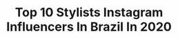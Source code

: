 ---
title: Top 10 Stylists Instagram Influencers In Brazil In 2020
description: >-
  Find top stylists Instagram influencers in Brazil in 2020. Most popular hashtags: #tbt #johnniesapong #piracicaba #harpersbazaar.
platform: Instagram
profiles:
  - username: "georgecortina"
    fullname: >-
      
    location: "Brazil"
    followers: 65075
    engagement: 289
    commentsToLikes: 0.022713
    id: ck0ttuuxe4ero0i19dqn18g2b
    verified: true
    hashtags: "#gigihadid, #vogueitalia, #selenagomez, #bradpitt"
  - username: "digjoy"
    fullname: >-
      DigJoy ♡
    location: "Brazil"
    followers: 56685
    engagement: 539
    commentsToLikes: 0.052024
    id: ck5cdjwgfjaq70i11jvubej30
    verified: false
    hashtags: "#dollypartonchallenge, #tudumfestivalnetflix, #for, #ad"
  - username: "leomarte1"
    fullname: >-
      LEOMARTE FREIRE ( DIVO )
    location: "Brazil"
    followers: 27067
    engagement: 371
    commentsToLikes: 0.062198
    id: ck8t68n6jco2q0j78bfysjire
    verified: false
    hashtags: ""
  - username: "oraphaelpereira"
    fullname: >-
      vintage boy
    location: "Brazil"
    followers: 16495
    engagement: 1004
    commentsToLikes: 0.025781
    id: ck5c50ae72h7a0i11w1cxl1hb
    verified: false
    hashtags: ""
  - username: "isadorafariass"
    fullname: >-
      ISADORA FARIAS
    location: "Brazil"
    followers: 23758
    engagement: 361
    commentsToLikes: 0.184115
    id: ck6tv9oohkz140j71eyrdjhp5
    verified: false
    hashtags: "#todosportodos, #deus, #curiosa, #tbt"
  - username: "acciolycarolina"
    fullname: >-
      Carol
    location: "Brazil"
    followers: 40123
    engagement: 209
    commentsToLikes: 0.122242
    id: ck6ufzc1700ua0j71dmstb3f0
    verified: false
    hashtags: "#tbt, #oold, #lookoftheday, #friday"
  - username: "fabscabral"
    fullname: >-
      fabscabral
    location: "Brazil"
    followers: 25899
    engagement: 243
    commentsToLikes: 0.063594
    id: ck6uen7cirxjv0j71jq1ak4ji
    verified: false
    hashtags: ""
  - username: "rainhafavelada"
    fullname: >-
      RF
    location: "Brazil"
    followers: 7009
    engagement: 1252
    commentsToLikes: 0.032927
    id: ck5hqrvq7tm760i11nlk0dgng
    verified: false
    hashtags: "#tbt"
  - username: "marcelampeixoto"
    fullname: >-
      Marcela Peixoto
    location: "Brazil"
    followers: 60909
    engagement: 671
    commentsToLikes: 0.009923
    id: ck0w24gcvmkvg0i19swbtppre
    verified: false
    hashtags: "#summersale, #maternidaderaiz, #marina4meses, #sofiafaz3"
  - username: "newalexmendes"
    fullname: >-
      Alex Mendes
    location: "Brazil"
    followers: 34214
    engagement: 169
    commentsToLikes: 0.076981
    id: ck8sw2w3pdl260j787tp22ccv
    verified: false
    hashtags: "#softblonde, #blondmebattle, #loirosaldavel, #gratidao"
---